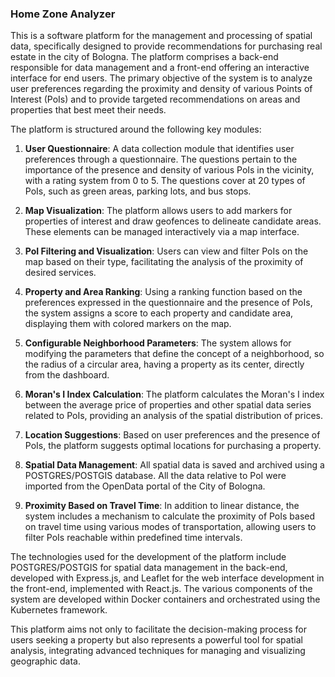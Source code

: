 ### Home Zone Analyzer

This is a software platform for the management and processing of spatial data, specifically designed to provide recommendations for purchasing real estate in the city of Bologna. The platform comprises a back-end responsible for data management and a front-end offering an interactive interface for end users. The primary objective of the system is to analyze user preferences regarding the proximity and density of various Points of Interest (PoIs) and to provide targeted recommendations on areas and properties that best meet their needs.

The platform is structured around the following key modules:

1. **User Questionnaire**: A data collection module that identifies user preferences through a questionnaire. The questions pertain to the importance of the presence and density of various PoIs in the vicinity, with a rating system from 0 to 5. The questions cover at 20 types of PoIs, such as green areas, parking lots, and bus stops.

2. **Map Visualization**: The platform allows users to add markers for properties of interest and draw geofences to delineate candidate areas. These elements can be managed interactively via a map interface.

3. **PoI Filtering and Visualization**: Users can view and filter PoIs on the map based on their type, facilitating the analysis of the proximity of desired services.

4. **Property and Area Ranking**: Using a ranking function based on the preferences expressed in the questionnaire and the presence of PoIs, the system assigns a score to each property and candidate area, displaying them with colored markers on the map.

5. **Configurable Neighborhood Parameters**: The system allows for modifying the parameters that define the concept of a neighborhood, so the radius of a circular area, having a property as its center, directly from the dashboard.

6. **Moran's I Index Calculation**: The platform calculates the Moran's I index between the average price of properties and other spatial data series related to PoIs, providing an analysis of the spatial distribution of prices.

7. **Location Suggestions**: Based on user preferences and the presence of PoIs, the platform suggests optimal locations for purchasing a property.

8. **Spatial Data Management**: All spatial data is saved and archived using a POSTGRES/POSTGIS database. All the data relative to PoI were imported from the OpenData portal of the City of Bologna.

9. **Proximity Based on Travel Time**: In addition to linear distance, the system includes a mechanism to calculate the proximity of PoIs based on travel time using various modes of transportation, allowing users to filter PoIs reachable within predefined time intervals.

The technologies used for the development of the platform include POSTGRES/POSTGIS for spatial data management in the back-end, developed with Express.js, and Leaflet for the web interface development in the front-end, implemented with React.js. The various components of the system are developed within Docker containers and orchestrated using the Kubernetes framework.

This platform aims not only to facilitate the decision-making process for users seeking a property but also represents a powerful tool for spatial analysis, integrating advanced techniques for managing and visualizing geographic data.
